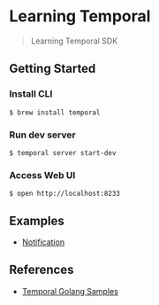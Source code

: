 # Learning Temporal

> Learning Temporal SDK

## Getting Started

### Install CLI

```shell
$ brew install temporal
```

### Run dev server

```shell
$ temporal server start-dev
```

### Access Web UI

```shell
$ open http://localhost:8233
```

## Examples

- [Notification](./examples/notification-hub/README.md)

## References

- [Temporal Golang Samples](https://github.com/temporalio/samples-go/)
